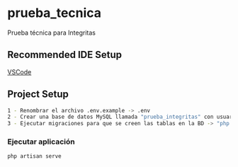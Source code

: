 # prueba_tecnica

Prueba técnica para Integritas

## Recommended IDE Setup

[VSCode](https://code.visualstudio.com/)

## Project Setup

```sh
1 - Renombrar el archivo .env.example -> .env
2 - Crear una base de datos MySQL llamada "prueba_integritas" con usuario y clave "root"
3 - Ejecutar migraciones para que se creen las tablas en la BD -> "php artisan migrate"
```

### Ejecutar aplicación

```sh
php artisan serve
```
